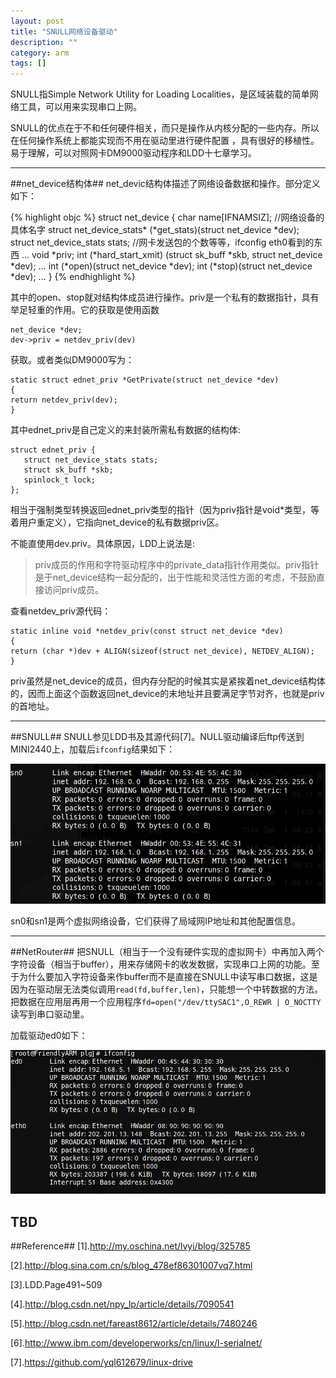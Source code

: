 ```yaml
---
layout: post
title: "SNULL网络设备驱动"
description: ""
category: arm
tags: []
---
```


SNULL指Simple Network Utility for Loading Localities，是区域装载的简单网络工具，可以用来实现串口上网。

SNULL的优点在于不和任何硬件相关，而只是操作从内核分配的一些内存。所以在任何操作系统上都能实现而不用在驱动里进行硬件配置
，具有很好的移植性。易于理解，可以对照网卡DM9000驱动程序和LDD十七章学习。

-------------------------------------------------------------

##net_device结构体##
net_devic结构体描述了网络设备数据和操作。部分定义如下：

{% highlight objc %}
struct net_device {
 char            name[IFNAMSIZ];    //网络设备的具体名字
 struct net_device_stats* (*get_stats)(struct net_device *dev);
 struct net_device_stats stats; 
 //网卡发送包的个数等等，ifconfig eth0看到的东西
 ...
 void   *priv; 
 int   (*hard_start_xmit) (struct sk_buff *skb,
          struct net_device *dev);
 ...
 int   (*open)(struct net_device *dev);
 int   (*stop)(struct net_device *dev);
 ...
 }
{% endhighlight %}

其中的open、stop就对结构体成员进行操作。priv是一个私有的数据指针，具有举足轻重的作用。它的获取是使用函数
 
    net_device *dev;
    dev->priv = netdev_priv(dev)
    
获取。或者类似DM9000写为：

    static struct ednet_priv *GetPrivate(struct net_device *dev)
    {
	return netdev_priv(dev);
    }

其中ednet_priv是自己定义的来封装所需私有数据的结构体:

    struct ednet_priv {
       struct net_device_stats stats;
       struct sk_buff *skb;
       spinlock_t lock;
    };

相当于强制类型转换返回ednet_priv类型的指针（因为priv指针是void*类型，等着用户重定义），它指向net_device的私有数据priv区。


不能直使用dev.priv。具体原因，LDD上说法是:

> priv成员的作用和字符驱动程序中的private_data指针作用类似。priv指针是于net_device结构一起分配的，出于性能和灵活性方面的考虑，不鼓励直接访问priv成员。

查看netdev_priv源代码：

    static inline void *netdev_priv(const struct net_device *dev)  
    {  
    return (char *)dev + ALIGN(sizeof(struct net_device), NETDEV_ALIGN);  
    }  

priv虽然是net_device的成员，但内存分配的时候其实是紧挨着net_device结构体的，因而上面这个函数返回net_device的末地址并且要满足字节对齐，也就是priv的首地址。

-----------------------------------------------------------------

##SNULL##
SNULL参见LDD书及其源代码[7]。NULL驱动编译后ftp传送到MINI2440上，加载后`ifconfig`结果如下：

![图片](/assets/images/SNULL.png)

sn0和sn1是两个虚拟网络设备，它们获得了局域网IP地址和其他配置信息。

------------------------------------------------------------------

##NetRouter##
把SNULL（相当于一个没有硬件实现的虚拟网卡）中再加入两个字符设备（相当于buffer），用来存储网卡的收发数据，实现串口上网的功能。至于为什么要加入字符设备来作buffer而不是直接在SNULL中读写串口数据，这是因为在驱动层无法类似调用`read(fd,buffer,len)`，只能想一个中转数据的方法。把数据在应用层再用一个应用程序`fd=open("/dev/ttySAC1",O_REWR | O_NOCTTY`读写到串口驱动里。

加载驱动ed0如下：

![图片](/assets/images/SNULL1.png)




TBD
--------------------------------------------------------------------

##Reference##
[1].http://my.oschina.net/lvyi/blog/325785

[2].http://blog.sina.com.cn/s/blog_478ef86301007vq7.html

[3].LDD.Page491~509

[4].http://blog.csdn.net/npy_lp/article/details/7090541

[5].http://blog.csdn.net/fareast8612/article/details/7480246

[6].http://www.ibm.com/developerworks/cn/linux/l-serialnet/

[7].https://github.com/yql612679/linux-drive
